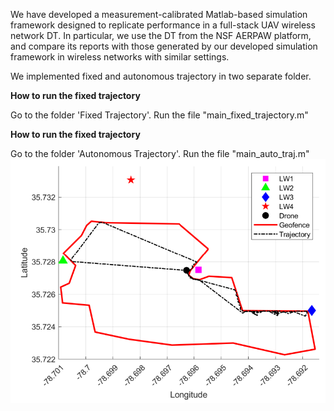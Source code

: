 We have developed a measurement-calibrated Matlab-based simulation framework designed to replicate performance in a full-stack UAV wireless network DT. In particular, we use the DT from the NSF AERPAW platform, and compare its reports with those generated by our developed simulation framework in
wireless networks with similar settings. 

We implemented fixed and autonomous trajectory in two separate folder.

**How to run the fixed trajectory**

Go to the folder 'Fixed Trajectory'. Run the file "main_fixed_trajectory.m"

**How to run the fixed trajectory**

Go to the folder 'Autonomous Trajectory'. Run the file "main_auto_traj.m"
![Description](figs/auto_traj.png)

